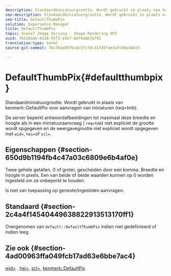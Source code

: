 ```yaml
---
description: Standaardminiatuurgrootte. Wordt gebruikt in plaats van het kenmerk DefaultPix voor aanvragen van miniaturen (req=tmb).
seo-description: Standaardminiatuurgrootte. Wordt gebruikt in plaats van het kenmerk DefaultPix voor aanvragen van miniaturen (req=tmb).
seo-title: DefaultThumbPix
solution: Experience Manager
title: DefaultThumbPix
topic: Scene7 Image Serving - Image Rendering API
uuid: 7b310aab-6d38-45f3-a3e7-b074a8e7a795
translation-type: tm+mt
source-git-commit: 7bc7b3a86fbcdc57cfdc31745fae3afc06e44b15

---
```



# DefaultThumbPix{#defaultthumbpix}

Standaardminiatuurgrootte. Wordt gebruikt in plaats van kenmerk::DefaultPix voor aanvragen van miniaturen (req=tmb).

De server beperkt antwoordafbeeldingen tot maximaal deze breedte en hoogte als in een miniatuuraanvraag ( `req=tmb`) niet expliciet de grootte wordt opgegeven en de weergavegrootte niet expliciet wordt opgegeven met `wid=`, `hei=`of `scl=`.

## Eigenschappen {#section-650d9b1194fb4c47a03c6809e6b4af0e}

Twee gehele getallen, 0 of groter, gescheiden door een komma. Breedte en hoogte in pixels. Een van beide of beide waarden kunnen op 0 worden ingesteld om ze onbeperkt te houden.

Is niet van toepassing op geneste/ingesloten aanvragen.

## Standaard {#section-2c4a4f14540449638822913513170ff1}

Overgenomen van `default::DefaultThumbPix` indien niet gedefinieerd of indien leeg.

## Zie ook {#section-4ad00963ffa049fcb17ad63e6bbe7ac4}

[wid=](../../../../../is-api/http-ref/image-serving-api-ref/c-http-protocol-reference/c-command-reference/r-is-http-wid.md#reference-bfeadcb67bf4485f851eb21345527e47) , [hei=](../../../../../is-api/http-ref/image-serving-api-ref/c-http-protocol-reference/c-command-reference/r-is-http-hei.md#reference-6d6f556ccc0e4b98a815e8a5c1944a96), [scl=](../../../../../is-api/http-ref/image-serving-api-ref/c-http-protocol-reference/c-command-reference/r-scl.md#reference-b2a74e493d0d407e98fe350551ba3fcc), [kenmerk::DefaultPix](../../../../../is-api/image-catalog/image-serving-api-ref/c-image-catalog-reference/c-attributes-reference/r-defaultpix.md#reference-996b2c22b30f4fd9b970c84063306df1)
